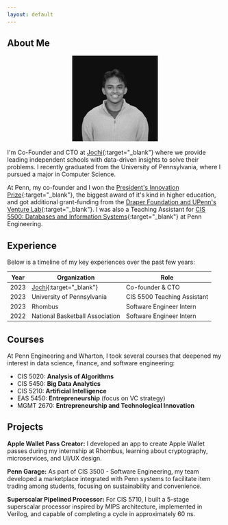 ```yaml
---
layout: default
---
```


## About Me

<div style="text-align:center;">
    <img src="rahulbw.jpeg" alt="Profile Picture" style="width:200px; height:auto;">
</div>

I'm Co-Founder and CTO at [Jochi](www.jochi.com){:target="_blank"} where we provide leading independent schools with data-driven insights to solve their problems. I recently graduated from the University of Pennsylvania, where I pursued a major in Computer Science.

At Penn, my co-founder and I won the [President's Innovation Prize](https://penntoday.upenn.edu/news/presidents-innovation-prize-making-life-easier-students-learning-differences-jochi){:target="_blank"}, the biggest award of it's kind in higher education, and got additional grant-funding from the [Draper Foundation and UPenn's Venture Lab](https://venturelab.upenn.edu/news/jochi-venture-labs-2024-startup-challenge-winner-takes-home-the-presidents-innovation-prize){:target="_blank"}. I was also a Teaching Assistant for [CIS 5500: Databases and Information Systems](https://online.seas.upenn.edu/courses/cis-550-database-information-systems/){:target="_blank"} at Penn Engineering.
 

## Experience

Below is a timeline of my key experiences over the past few years:

| Year | Organization                      | Role                           |
|------|-----------------------------------|--------------------------------|
| 2023 | [Jochi](www.jochi.com){:target="_blank"}                             | Co-founder & CTO          |
| 2023 | University of Pennsylvania        | CIS 5500 Teaching Assistant    |
| 2023 | Rhombus                           | Software Engineer Intern       |
| 2022 | National Basketball Association   | Software Engineer Intern       |

## Courses

At Penn Engineering and Wharton, I took several courses that deepened my interest in data science, finance, and software engineering:

- CIS 5020: **Analysis of Algorithms**
- CIS 5450: **Big Data Analytics**
- CIS 5210: **Artificial Intelligence**
- EAS 5450: **Entrepreneurship** (focus on VC strategy)
- MGMT 2670: **Entrepreneurship and Technological Innovation**

## Projects

**Apple Wallet Pass Creator:** I developed an app to create Apple Wallet passes during my internship at Rhombus, learning about cryptography, microservices, and UI/UX design.

**Penn Garage:** As part of CIS 3500 - Software Engineering, my team developed a marketplace integrated with Penn systems to facilitate item trading among students, focusing on sustainability and convenience.

**Superscalar Pipelined Processor:** For CIS 5710, I built a 5-stage superscalar processor inspired by MIPS architecture, implemented in Verilog, and capable of completing a cycle in approximately 60 ns.


 
